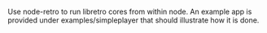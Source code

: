 Use node-retro to run libretro cores from within node. An example app is provided under examples/simpleplayer that should illustrate how it is done.
